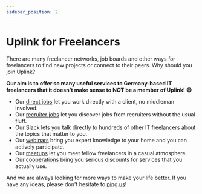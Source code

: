 ```yaml
---
sidebar_position: 2
---
```


# Uplink for Freelancers

There are many freelancer networks, job boards and other ways for freelancers to find new projects or connect to their peers. Why should you join Uplink?

**Our aim is to offer so many useful services to Germany-based IT freelancers that it doesn't make sense to NOT be a member of Uplink! 😄**

* Our [direct jobs](direct-jobs.md) let you work directly with a client, no middleman involved.
* Our [recruiter jobs](recruiter-jobs.md) let you discover jobs from recruiters without the usual fluff.
* Our [Slack](our-slack.md) lets you talk directly to hundreds of other IT freelancers about the topics that matter to you.
* Our [webinars](webinars.md) bring you expert knowledge to your home and you can actively participate.
* Our [meetups](meetups.md) let you meet fellow freelancers in a casual atmosphere.
* Our [cooperations](cooperations.md) bring you serious discounts for services that you actually use.

And we are always looking for more ways to make your life better. If you have any ideas, please don't hesitate to [ping us](mailto:hello@uplink.tech)!
